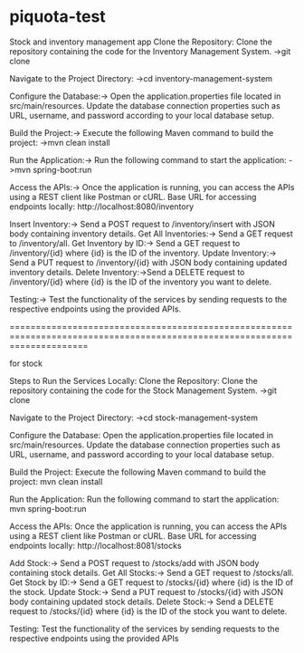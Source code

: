 # piquota-test
Stock and inventory management app
Clone the Repository: Clone the repository containing the code for the Inventory Management System.
->git clone <repository-url>

Navigate to the Project Directory:
->cd inventory-management-system

Configure the Database:->
Open the application.properties file located in src/main/resources.
Update the database connection properties such as URL, username, and password according to your local database setup.

Build the Project:->
Execute the following Maven command to build the project:
->mvn clean install

Run the Application:->
Run the following command to start the application:
->mvn spring-boot:run

Access the APIs:->
Once the application is running, you can access the APIs using a REST client like Postman or cURL.
Base URL for accessing endpoints locally: http://localhost:8080/inventory

Insert Inventory:-> Send a POST request to /inventory/insert with JSON body containing inventory details.
Get All Inventories:-> Send a GET request to /inventory/all.
Get Inventory by ID:-> Send a GET request to /inventory/{id} where {id} is the ID of the inventory.
Update Inventory:-> Send a PUT request to /inventory/{id} with JSON body containing updated inventory details.
Delete Inventory:->Send a DELETE request to /inventory/{id} where {id} is the ID of the inventory you want to delete.

Testing:->
Test the functionality of the services by sending requests to the respective endpoints using the provided APIs.

===========================================================================================================================

for stock 

Steps to Run the Services Locally:
Clone the Repository: 
Clone the repository containing the code for the Stock Management System.
->git clone <repository-url>

Navigate to the Project Directory:
->cd stock-management-system

Configure the Database:
Open the application.properties file located in src/main/resources.
Update the database connection properties such as URL, username, and password according to your local database setup.

Build the Project:
Execute the following Maven command to build the project:
mvn clean install

Run the Application:
Run the following command to start the application:
mvn spring-boot:run

Access the APIs:
Once the application is running, you can access the APIs using a REST client like Postman or cURL.
Base URL for accessing endpoints locally: http://localhost:8081/stocks

Add Stock:-> Send a POST request to /stocks/add with JSON body containing stock details.
Get All Stocks:-> Send a GET request to /stocks/all.
Get Stock by ID:-> Send a GET request to /stocks/{id} where {id} is the ID of the stock.
Update Stock:-> Send a PUT request to /stocks/{id} with JSON body containing updated stock details.
Delete Stock:-> Send a DELETE request to /stocks/{id} where {id} is the ID of the stock you want to delete.

Testing:
Test the functionality of the services by sending requests to the respective endpoints using the provided APIs
